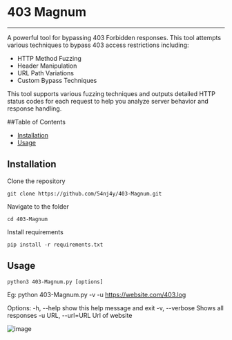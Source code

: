 # 403 Magnum
--------------------------------------------------------------------------------------------------------------------------------------------

A powerful tool for bypassing 403 Forbidden responses. This tool attempts various techniques to bypass 403 access restrictions including:

- HTTP Method Fuzzing
- Header Manipulation 
- URL Path Variations
- Custom Bypass Techniques
  
This tool supports various fuzzing techniques and outputs detailed HTTP status codes for each request to help you analyze server behavior and response handling.

##Table of Contents
 - [ Installation ](#installation)
 - [Usage](#usage)

## Installation

Clone the repository
```
git clone https://github.com/54nj4y/403-Magnum.git
```
Navigate to the folder
```
cd 403-Magnum
```
Install requirements
```
pip install -r requirements.txt
```

## Usage

```
python3 403-Magnum.py [options]
```

Eg: python 403-Magnum.py -v -u https://website.com/403.log

Options:
  -h, --help         show this help message and exit
  -v, --verbose      Shows all responses
  -u URL, --url=URL  Url of website

![image](https://github.com/user-attachments/assets/eef7f78d-3083-48f5-b4f2-2457c628197d)
